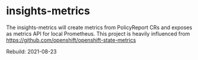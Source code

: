 # insights-metrics

The insights-metrics  will create metrics from PolicyReport CRs and exposes as metrics API for local Prometheus.
This project is heavily influenced from https://github.com/openshift/openshift-state-metrics

Rebuild: 2021-08-23